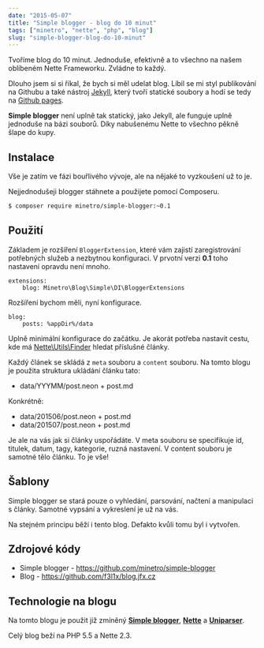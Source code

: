 ```yaml
---
date: "2015-05-07"
title: "Simple blogger - blog do 10 minut"
tags: ["minetro", "nette", "php", "blog"]
slug: "simple-blogger-blog-do-10-minut"
---
```


Tvoříme blog do 10 minut. Jednoduše, efektivně a to všechno na našem oblíbeném Nette Frameworku. Zvládne to každý.

<!--more-->

Dlouho jsem si si říkal, že bych si měl udelat blog. Líbil se mi styl publikování na Githubu a také nástroj [Jekyll](http://jekyllrb.com), který tvoří statické soubory a hodí se tedy na [Github pages](https://pages.github.com).

**Simple blogger** není uplně tak statický, jako Jekyll, ale funguje uplně jednoduše na bázi souborů. Díky nabušenému Nette to všechno pěkně šlape do kupy.

## Instalace

Vše je zatím ve fázi bouřlivého vývoje, ale na nějaké to vyzkoušení už to je.

Nejjednodušeji blogger stáhnete a použijete pomocí Composeru.

```sh
$ composer require minetro/simple-blogger:~0.1
```

## Použití

Základem je rozšíření `BloggerExtension`, které vám zajistí zaregistrování potřebných služeb a nezbytnou konfiguraci. V prvotní verzi **0.1** toho nastavení opravdu není mnoho.

```
extensions:
    blog: Minetro\Blog\Simple\DI\BloggerExtensions
```

Rozšíření bychom měli, nyní konfigurace.

```
blog:
    posts: %appDir%/data
```

Uplně minimální konfigurace do začátku. Je akorát potřeba nastavit cestu, kde má [Nette\Utils\Finder](http://api.nette.org/2.3/Nette.Utils.Finder.html) hledat příslušné články.

Každý článek se skládá z `meta` souboru a `content` souboru. Na tomto blogu je použita struktura ukládání článku tato:

- data/YYYMM/post.neon + post.md

Konkrétně:

- data/201506/post.neon + post.md
- data/201507/post.neon + post.md

Je ale na vás jak si články uspořádáte. V meta souboru se specifikuje id, titulek, datum, tagy, kategorie, ruzná nastavení. V content souboru je samotné tělo článku. To je vše!

## Šablony

Simple blogger se stará pouze o vyhledání, parsování, načtení a manipulaci s články. Samotné vypsání a vykreslení je už na vás.

Na stejném principu běží i tento blog. Defakto kvůli tomu byl i vytvořen.

## Zdrojové kódy

- Simple blogger - https://github.com/minetro/simple-blogger
- Blog - https://github.com/f3l1x/blog.jfx.cz

## Technologie na blogu

Na tomto blogu je použit již zmíněný **[Simple blogger](https://github.com/minetro/simple-blogger)**, **[Nette](https://nette.org)** a **[Uniparser](https://github.com/minetro/uniparser)**.

Celý blog beží na PHP 5.5 a Nette 2.3.
